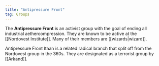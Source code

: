 ```yaml
---
title: "Antipressure Front"
tag: Groups
---
```


The **Antipressure Front** is an activist group with the goal of ending all industrial aethercompression. They are known to be active at the [[Nordovest Institute]]. Many of their members are [[wizards|wizard]].

Antipressure Front Itaan is a related radical branch that split off from the Nordovest group in the 360s. They are designated as a terrorist group by [[Arkand]].
